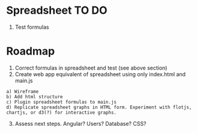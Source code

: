 # Spreadsheet TO DO
  1) Test formulas

# Roadmap
  1) Correct formulas in spreadsheet and test (see above section)
  2) Create web app equivalent of spreadsheet using only index.html and main.js

    a) Wireframe
    b) Add html structure
    c) Plugin spreadsheet formulas to main.js
    d) Replicate spreadsheet graphs in HTML form. Experiment with flotjs, chartjs, or d3(?) for interactive graphs.
    
  3) Assess next steps. Angular? Users? Database? CSS?  
